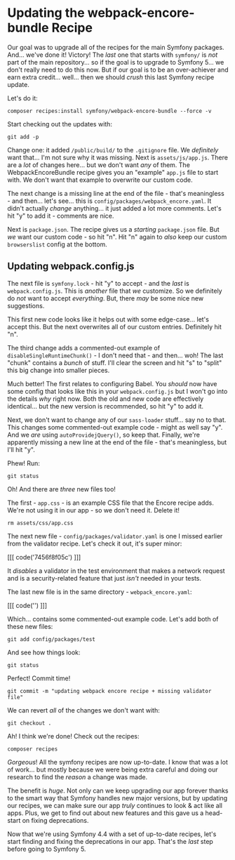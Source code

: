 # Updating the webpack-encore-bundle Recipe

Our goal was to upgrade all of the recipes for the main Symfony packages. And...
we've done it! Victory! The *last* one that starts with `symfony/` is *not* part
of the main repository... so if the goal is to upgrade to Symfony 5... we don't
really need to do this now. But if our goal is to be an over-achiever and earn
extra credit... well... then we should *crush* this last Symfony recipe update.

Let's do it:

```terminal
composer recipes:install symfony/webpack-encore-bundle --force -v
```

Start checking out the updates with:

```terminal
git add -p
```

Change one: it added `/public/build/` to the `.gitignore` file. We *definitely*
want that... I'm not sure why it was missing. Next is `assets/js/app.js`. There
are a *lot* of changes here... but we don't want *any* of them. The
WebpackEncoreBundle recipe gives you an "example" `app.js` file to start with.
We don't want that example to overwrite our custom code.

The next change is a missing line at the end of the file - that's meaningless -
and then... let's see... this is `config/packages/webpack_encore.yaml`. It didn't
actually *change* anything... it just added a lot more comments. Let's hit "y"
to add it - comments are nice.

Next is `package.json`. The recipe gives us a *starting* `package.json` file.
But *we* want our custom code - so hit "n". Hit "n" again to *also* keep our custom
`browserslist` config at the bottom.

## Updating webpack.config.js

The next file is `symfony.lock` - hit "y" to accept - and the *last* is
`webpack.config.js`. This is *another* file that *we* customize. So we definitely
do *not* want to accept *everything*. But, there *may* be some nice new suggestions.

This first new code looks like it helps out with some edge-case... let's accept
this. But the next overwrites all of our custom entries. Definitely hit "n".

The third change adds a commented-out example of `disableSingleRuntimeChunk()` -
I don't need that - and then... woh! The last "chunk" contains a *bunch* of stuff.
I'll clear the screen and hit "s" to "split" this big change into smaller pieces.

Much better! The first relates to configuring Babel. You *should* now have some
config that looks like this in your `webpack.config.js` but I won't go into the
details *why* right now. Both the old and new code are effectively identical...
but the new version is recommended, so hit "y" to add it.

Next, we don't want to change any of our `sass-loader` stuff... say no to that.
This changes some commented-out example code - might as well say "y". And we
*are* using `autoProvidejQuery()`, so keep that. Finally, we're apparently missing
a new line at the end of the file - that's meaningless, but I'll hit "y".

Phew! Run:

```terminal
git status
```

Oh! And there are *three* new files too!

The first - `app.css` - is an example CSS file that the Encore recipe adds.
We're not using it in our app - so we don't need it. Delete it!

```terminal
rm assets/css/app.css
```

The next new file - `config/packages/validator.yaml` is one I missed earlier from
the validator recipe. Let's check it out, it's super minor:

[[[ code('7456f8f05c') ]]]

It *disables* a validator in the test environment that makes a network request
and is a security-related feature that just *isn't* needed in your tests.

The last new file is in the same directory - `webpack_encore.yaml`:

[[[ code('') ]]]

Which... contains some commented-out example code. Let's add both of these new files:

```terminal
git add config/packages/test
```

And see how things look:

```terminal
git status
```

Perfect! Commit time!

```terminal
git commit -m "updating webpack encore recipe + missing validator file"
```

We can revert *all* of the changes we don't want with:

```terminal
git checkout .
```

Ah! I think we're done! Check out the recipes:

```terminal
composer recipes
```

*Gorgeous*! All the symfony recipes are now up-to-date. I know that was a lot of
work... but mostly because we were being extra careful and doing our research
to find the *reason* a change was made.

The benefit is *huge*. Not only can we keep upgrading our app forever thanks to
the smart way that Symfony handles new major versions, but by updating our recipes,
we can make sure our app *truly* continues to look & act like all apps. Plus,
we get to find out about new features and this gave us a head-start on fixing
deprecations.

Now that we're using Symfony 4.4 with a set of up-to-date recipes, let's start
finding and fixing the deprecations in our app. That's the *last* step before
going to Symfony 5.
